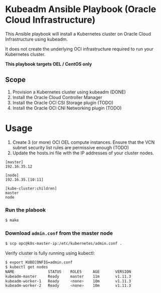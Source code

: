 # Kubeadm Ansible Playbook (Oracle Cloud Infrastructure)

This Ansible playbook will install a Kubernetes cluster on Oracle Cloud Infrastructure using kubeadm.

It does not create the underlying OCI infrastructure required to run your Kubernetes cluster.

**This playbook targets OEL / CentOS only**

## Scope

1. Provision a Kubernetes cluster using kubeadm (DONE)
2. Install the Oracle Cloud Controller Manager
3. Install the Oracle OCI CSI Storage plugin (TODO)
4. Install the Oracle OCI CNI Networking plugin (TODO)

# Usage

1. Create 3 (or more) OCI OEL compute instances. Ensure that the VCN subnet security list rules are permissive enough (TODO)
2. Update the hosts.ini file with the IP addresses of your cluster nodes.

```
[master]
192.16.35.12

[node]
192.16.35.[10:11]

[kube-cluster:children]
master
node
```

### Run the plabook

```sh
$ make
```

### Download `admin.conf` from the master node

```sh
$ scp opc@k8s-master-ip:/etc/kubernetes/admin.conf .
```

Verify cluster is fully running using kubectl:

```sh
$ export KUBECONFIG=admin.conf
$ kubectl get nodes
NAME               STATUS    ROLES     AGE       VERSION
kubeadm-master     Ready     master    11m       v1.11.3
kubeadm-worker-1   Ready     <none>    10m       v1.11.3
kubeadm-worker-2   Ready     <none>    10m       v1.11.3
```
